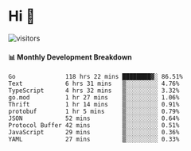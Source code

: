 # Hi 👋
 
![visitors](https://visitor-badge.glitch.me/badge?page_id=sorcererxw.sorcererx)

#### 📊 Monthly Development Breakdown

<!--START_SECTION:waka-->
```text
Go              118 hrs 22 mins ████████▓░ 86.51%
Text            6 hrs 31 mins   ▒░░░░░░░░░ 4.76%
TypeScript      4 hrs 32 mins   ▒░░░░░░░░░ 3.32%
go.mod          1 hr 27 mins    ▒░░░░░░░░░ 1.06%
Thrift          1 hr 14 mins    ▒░░░░░░░░░ 0.91%
protobuf        1 hr 5 mins     ▒░░░░░░░░░ 0.79%
JSON            52 mins         ▒░░░░░░░░░ 0.64%
Protocol Buffer 42 mins         ▒░░░░░░░░░ 0.51%
JavaScript      29 mins         ▒░░░░░░░░░ 0.36%
YAML            27 mins         ▒░░░░░░░░░ 0.33%
```
<!--END_SECTION:waka-->
